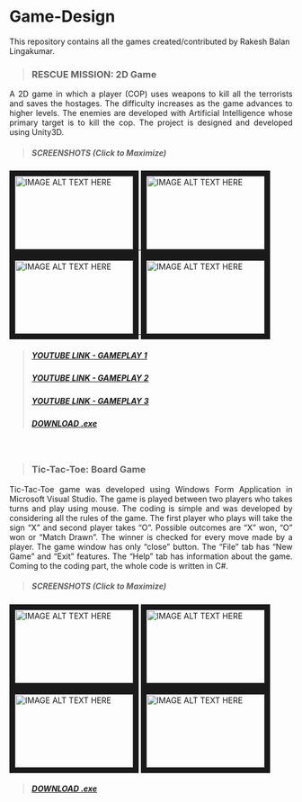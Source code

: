 # Game-Design
This repository contains all the games created/contributed by Rakesh Balan Lingakumar.

> ### RESCUE MISSION: 2D Game
<p align="justify">A 2D game in which a player (COP) uses weapons to kill all the terrorists and saves the hostages. The difficulty increases as the game advances to higher levels. The enemies are developed with Artificial Intelligence whose primary target is to kill the cop. The project is designed and developed using Unity3D.</p>


> ##### SCREENSHOTS (Click to Maximize)

<a href="https://github.com/rlingaku/Game-Design/blob/master/Game_Rescue-Mission_Unity3D/Screenshot/front.png" target="_blank">
<img src="https://github.com/rlingaku/Game-Design/blob/master/Game_Rescue-Mission_Unity3D/Screenshot/front.png" 
alt="IMAGE ALT TEXT HERE" width="210" height="130" border="10" /></a><a href="https://github.com/rlingaku/Game-Design/blob/master/Game_Rescue-Mission_Unity3D/Screenshot/BombActivated.png" target="_blank">
<img src="https://github.com/rlingaku/Game-Design/blob/master/Game_Rescue-Mission_Unity3D/Screenshot/BombActivated.png" 
alt="IMAGE ALT TEXT HERE" width="210" height="130" border="10" /></a><a href="https://github.com/rlingaku/Game-Design/blob/master/Game_Rescue-Mission_Unity3D/Screenshot/BombDeactivated.png" target="_blank">
<img src="https://github.com/rlingaku/Game-Design/blob/master/Game_Rescue-Mission_Unity3D/Screenshot/BombDeactivated.png" 
alt="IMAGE ALT TEXT HERE" width="210" height="130" border="10" /></a><a href="https://github.com/rlingaku/Game-Design/blob/master/Game_Rescue-Mission_Unity3D/Screenshot/KillTerrorist.png" target="_blank">
<img src="https://github.com/rlingaku/Game-Design/blob/master/Game_Rescue-Mission_Unity3D/Screenshot/KillTerrorist.png" 
alt="IMAGE ALT TEXT HERE" width="210" height="130" border="10" /></a>   


> ##### [YOUTUBE LINK - GAMEPLAY 1](http://www.youtube.com/watch?feature=player_embedded&v=UWyWQV5Jqao)
> ##### [YOUTUBE LINK - GAMEPLAY 2](http://www.youtube.com/watch?feature=player_embedded&v=D5-q1Z_vjhw)
> ##### [YOUTUBE LINK - GAMEPLAY 3](http://www.youtube.com/watch?feature=player_embedded&v=0rc66RlLA8s)
> ##### [DOWNLOAD .exe](https://github.com/rlingaku/Game-Design/blob/master/Game_Rescue-Mission_Unity3D/exe_file)
<br>


> ### Tic-Tac-Toe: Board Game
<p align="justify">Tic-Tac-Toe game was developed using Windows Form Application in Microsoft Visual Studio. The game is played between two players who takes turns and play using mouse. The coding is simple and was developed by considering all the rules of the game. The first player who plays will take the sign “X” and second player takes “O”. Possible outcomes are “X” won, “O” won or “Match Drawn”. The winner is checked for every move made by a player. The game window has only “close” button. The “File” tab has “New Game” and “Exit” features. The “Help” tab has information about the game. Coming to the coding part, the whole code is written in C#.</p>

> ##### SCREENSHOTS (Click to Maximize)

<a href="https://github.com/rlingaku/Game-Design/blob/master/Game_TicTacToe/screenshots/ui.png" target="_blank">
<img src="https://github.com/rlingaku/Game-Design/blob/master/Game_TicTacToe/screenshots/ui.png" 
alt="IMAGE ALT TEXT HERE" width="210" height="130" border="10" /></a>
<a href="https://github.com/rlingaku/Game-Design/blob/master/Game_TicTacToe/screenshots/O_won.png" target="_blank">
<img src="https://github.com/rlingaku/Game-Design/blob/master/Game_TicTacToe/screenshots/O_won.png" 
alt="IMAGE ALT TEXT HERE" width="210" height="130" border="10" /></a>
<a href="https://github.com/rlingaku/Game-Design/blob/master/Game_TicTacToe/screenshots/X_won.png" target="_blank">
<img src="https://github.com/rlingaku/Game-Design/blob/master/Game_TicTacToe/screenshots/X_won.png" 
alt="IMAGE ALT TEXT HERE" width="210" height="130" border="10" /></a>
<a href="https://github.com/rlingaku/Game-Design/blob/master/Game_TicTacToe/screenshots/draw.png" target="_blank">
<img src="https://github.com/rlingaku/Game-Design/blob/master/Game_TicTacToe/screenshots/draw.png" 
alt="IMAGE ALT TEXT HERE" width="210" height="130" border="10" /></a>


> ##### [DOWNLOAD .exe](https://github.com/rlingaku/Game-Design/tree/master/Game_TicTacToe/EXEfile)
<br>

